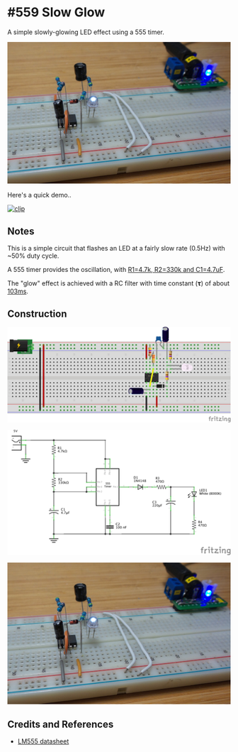 # #559 Slow Glow

A simple slowly-glowing LED effect using a 555 timer.

![Build](./assets/SlowGlow_build.jpg?raw=true)

Here's a quick demo..

[![clip](https://img.youtube.com/vi/k_ZAax6D6Z4/0.jpg)](https://www.youtube.com/watch?v=k_ZAax6D6Z4)

## Notes

This is a simple circuit that flashes an LED at a fairly slow rate (0.5Hz) with ~50% duty cycle.

A 555 timer provides the oscillation, with
[R1=4.7k, R2=330k and C1=4.7uF](https://visual555.tardate.com/?mode=astable&r1=4.7&r2=330&c=4.7).

The "glow" effect is achieved with a RC filter with time constant (𝛕) of about [103ms](https://www.wolframalpha.com/input/?i=470%CE%A9*220%C2%B5F).

## Construction

![Breadboard](./assets/SlowGlow_bb.jpg?raw=true)

![Schematic](./assets/SlowGlow_schematic.jpg?raw=true)

![Build](./assets/SlowGlow_build.jpg?raw=true)

## Credits and References

* [LM555 datasheet](https://www.futurlec.com/Linear/LM555CM.shtml)
